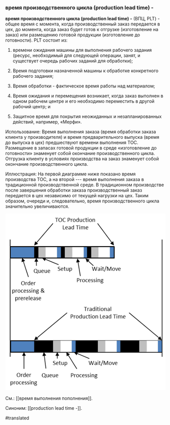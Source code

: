 ### время производственного цикла (production lead time) -

**время производственного цикла (production lead time) -** (ВПЦ, PLT) - общее время с момента, когда производственный заказ передается в цех, до момента, когда заказ будет готов к отгрузке (изготовление на заказ) или размещению готовой продукции (изготовление до готовности). PLT состоит из:

1. времени ожидания машины для выполнения рабочего задания (ресурс, необходимый для следующей операции, занят, и существует очередь рабочих заданий для обработки);

2. Время подготовки назначенной машины к обработке конкретного рабочего задания;

3. Время обработки - фактическое время работы над материалом;

4. Время ожидания и перемещения возникает, когда заказ выполнен в одном рабочем центре и его необходимо переместить в другой рабочий центр; и

5. Защитное время для покрытия неожиданных и незапланированных действий, например, «Мерфи».

Использование: Время выполнения заказа (время обработки заказа клиента у производителя) и время предварительного выпуска (время до выпуска в цех) предшествуют времени выполнения ТОС. Размещение в запасах готовой продукции в среде «изготовление до готовности» знаменует собой окончание производственного цикла. Отгрузка клиенту в условиях производства на заказ знаменует собой окончание производственного цикла.

Иллюстрация: На первой диаграмме ниже показано время производства ТОС, а на второй --- время выполнения заказа в традиционной производственной среде. В традиционном производстве после завершения обработки заказа производственный заказ передается в цех независимо от текущей нагрузки на цех. Таким образом, очереди и, следовательно, время производственного цикла значительно увеличиваются.

![](images/image114.png)

См.: [[время выполнения пополнения]].

Синоним: [[production lead time -]].

#translated
